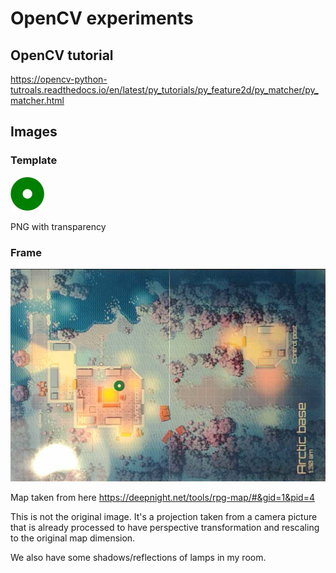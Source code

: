# OpenCV experiments

## OpenCV tutorial

<https://opencv-python-tutroals.readthedocs.io/en/latest/py_tutorials/py_feature2d/py_matcher/py_matcher.html>


## Images

### Template
![Template](template.png)

PNG with transparency

### Frame
![Frame](frame.png)


Map taken from here <https://deepnight.net/tools/rpg-map/#&gid=1&pid=4>


This is not the original image. It's a projection taken from a camera picture that is already processed to have perspective transformation and rescaling to the original map dimension.

We also have some shadows/reflections of lamps in my room.
